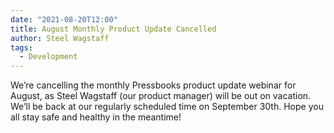 ```yaml
---
date: "2021-08-20T12:00"
title: August Monthly Product Update Cancelled
author: Steel Wagstaff
tags:
  - Development
---
```


We’re cancelling the monthly Pressbooks product update webinar for August, as Steel Wagstaff (our product manager) will be out on vacation. We’ll be back at our regularly scheduled time on September 30th. Hope you all stay safe and healthy in the meantime!
